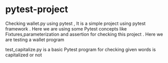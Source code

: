 # pytest-project
Checking wallet.py using pytest ,
It is a simple project using  pytest framework . Here we are using some Pytest concepts like Fixtures,parameterization and assertion for checking this project . Here we are testing a wallet program

test_capitalize.py is a basic Pytest program for checking given words is capitalized or not

